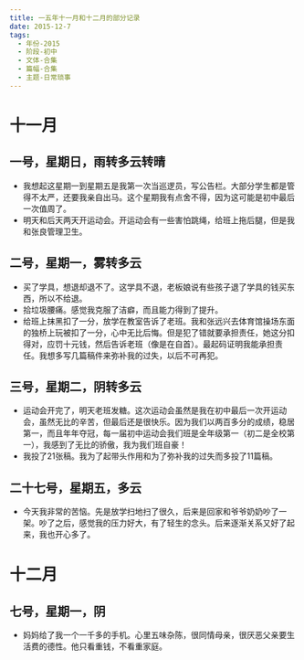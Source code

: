 ```yaml
---
title: 一五年十一月和十二月的部分记录
date: 2015-12-7
tags:
  - 年份-2015
  - 阶段-初中
  - 文体-合集
  - 篇幅-合集
  - 主题-日常琐事
---
```


# 十一月

## 一号，星期日，雨转多云转晴

- 我想起这星期一到星期五是我第一次当巡逻员，写公告栏。大部分学生都是管得不太严，还要我亲自出马。这个星期我有点舍不得，因为这可能是初中最后一次值周了。
- 明天和后天两天开运动会。开运动会有一些害怕跳绳，给班上拖后腿，但是我和张良管理卫生。

## 二号，星期一，雾转多云

- 买了学具，想退却退不了。这学具不退，老板娘说有些孩子退了学具的钱买东西，所以不给退。
- 拾垃圾腰痛。感觉我克服了洁癖，而且能力得到了提升。
- 给班上抹黑扣了一分，放学在教室告诉了老班。我和张远兴去体育馆操场东面的独桥上玩被扣了一分，心中无比后悔。但是犯了错就要承担责任，她这分扣得对，应罚十元钱，然后告诉老班（像是在自首）。最起码证明我能承担责任。我想多写几篇稿件来弥补我的过失，以后不可再犯。

## 三号，星期二，阴转多云

- 运动会开完了，明天老班发糖。这次运动会虽然是我在初中最后一次开运动会，虽然无比的辛苦，但最后还是很快乐。因为我们以两百多分的成绩，稳居第一，而且年年夺冠，每一届初中运动会我们班是全年级第一（初二是全校第一），我感到了无比的骄傲，我为我们班自豪！
- 我投了21张稿。我为了起带头作用和为了弥补我的过失而多投了11篇稿。

## 二十七号，星期五，多云

- 今天我非常的苦恼。先是放学扫地扫了很久，后来是回家和爷爷奶奶吵了一架。吵了之后，感觉我的压力好大，有了轻生的念头。后来逐渐关系又好了起来，我也开心多了。

# 十二月

## 七号，星期一，阴

- 妈妈给了我一个一千多的手机。心里五味杂陈，很同情母亲，很厌恶父亲要生活费的德性。他只看重钱，不看重家庭。

